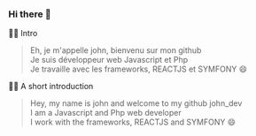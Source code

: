 ### Hi there 👋  

🙋‍♀️ Intro

> Eh, je m'appelle john, bienvenu sur mon github  
> Je suis développeur web Javascript et Php  
> Je travaille avec les frameworks, REACTJS et SYMFONY 😄 

🙋‍♀️ A short introduction  

> Hey, my name is john and welcome to my github john_dev  
> I am a Javascript and Php web developer  
> I work with the frameworks, REACTJS and SYMFONY 😄

<!--
**j314h/j314h** is a ✨ _special_ ✨ repository because its `README.md` (this file) appears on your GitHub profile.

Here are some ideas to get you started:

- 🔭 I’m currently working on ...
- 🌱 I’m currently learning ...
- 👯 I’m looking to collaborate on ...
- 🤔 I’m looking for help with ...
- 💬 Ask me about ...
- 📫 How to reach me: ...
- 😄 Pronouns: ...
- ⚡ Fun fact: ...
-->

